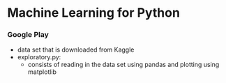 # Machine Learning for Python

### Google Play
- data set that is downloaded from Kaggle
- exploratory.py:
  - consists of reading in the data set using pandas and plotting using matplotlib
